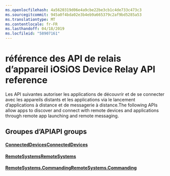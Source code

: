 ```yaml
---
ms.openlocfilehash: 4a5620319d06e4a9cbe22be3cb1c4de733c473c3
ms.sourcegitcommit: 945a0f4bda02e3b4eb9a665379c2af9bd5285a53
ms.translationtype: MT
ms.contentlocale: fr-FR
ms.lasthandoff: 04/18/2019
ms.locfileid: "58907161"
---
```

# <a name="ios-device-relay-api-reference"></a><span data-ttu-id="542b8-101">référence des API de relais d’appareil iOS</span><span class="sxs-lookup"><span data-stu-id="542b8-101">iOS Device Relay API reference</span></span>

<span data-ttu-id="542b8-102">Les API suivantes autoriser les applications de découvrir et de se connecter avec les appareils distants et les applications via le lancement d’applications à distance et de messagerie à distance.</span><span class="sxs-lookup"><span data-stu-id="542b8-102">The following APIs allow apps to discover and connect with remote devices and applications through remote app launching and remote messaging.</span></span>

## <a name="api-groups"></a><span data-ttu-id="542b8-103">Groupes d’API</span><span class="sxs-lookup"><span data-stu-id="542b8-103">API groups</span></span>

#### <a name="connecteddevicesobjectivec-apiconnecteddevicesindexmd"></a>[<span data-ttu-id="542b8-104">ConnectedDevices</span><span class="sxs-lookup"><span data-stu-id="542b8-104">ConnectedDevices</span></span>](../objectivec-api/connecteddevices/index.md)
#### <a name="remotesystemsobjectivec-apiremotesystemsindexmd"></a>[<span data-ttu-id="542b8-105">RemoteSystems</span><span class="sxs-lookup"><span data-stu-id="542b8-105">RemoteSystems</span></span>](../objectivec-api/remotesystems/index.md)
#### <a name="remotesystemscommandingobjectivec-apiremotesystemscommandingindexmd"></a>[<span data-ttu-id="542b8-106">RemoteSystems.Commanding</span><span class="sxs-lookup"><span data-stu-id="542b8-106">RemoteSystems.Commanding</span></span>](../objectivec-api/remotesystems.commanding/index.md)